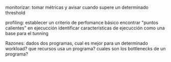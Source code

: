 monitorizar: tomar métricas y avisar cuando supere un determinado threshold

profiling:
  establecer un criterio de perfomance básico
  encontrar "puntos calientes" en ejecucción
  identificar características de ejecucción como una base para el tunning

  Razones:
    dados dos programas, cual es mejor para un determinado workload?
    que recursos usa un programa?
    cuales son los bottlenecks de un programa?
